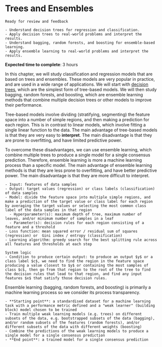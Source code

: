 # Trees and Ensembles

<!-- Capitalise initials. As compact as possible, prefer ONE line. -->
<!-- We use **UK** English spelling. -->
<!-- File names should be all lowercase, with words separated by hyphens (-), and no spaces.  Each chapter must include an "overview.md" and "quiz-sum-ref.md"-->

```{admonition} Status
Ready for review and feedback
```

```{admonition} Objectives
- Understand decision trees for regression and classification.
- Apply decision trees to real-world problems and interpret the results.
- Understand bagging, random forests, and boosting for ensemble-based learning.
- Apply ensemble learning to real-world problems and interpret the results.
```

**Expected time to complete**: 3 hours

In this chapter, we will study classification and regression models that are based on trees and ensembles. These models are very popular in practice, and are used in a wide range of applications. We will start with [decision trees](https://en.wikipedia.org/wiki/Decision_tree), which are the simplest form of tree-based models. We will then study bagging, random forests, and boosting, which are ensemble learning methods that combine multiple decision trees or other models to improve their performance.

Tree-based models involve dividing (stratifying, segmenting) the feature space into a number of simple regions, and then making a prediction for each region. This is in contrast to linear models, which involve fitting a single linear function to the data. The main advantage of tree-based models is that they are very easy to **interpret**. The main disadvantage is that they are prone to overfitting, and have limited predictive power.

To overcome these disadvantages, we can use ensemble learning, which combine multiple trees to produce a single model for a single consensus prediction. Therefore, ensemble learning is more a machine learning process than a specific model. The main advantage of ensemble learning methods is that they are less prone to overfitting, and have better predictive power. The main disadvantage is that they are more difficult to interpret.

```{admonition} Ingredients: regression or classification trees
- Input: features of data samples
- Output: target values (regression) or class labels (classification) of data samples
- Model: divide the feature space into multiple simple regions, and make a prediction of the target value or class label for each region by averaging the target values or selecting the most common class label of the data samples in that region
  - Hyperparameter(s): maximum depth of tree, maximum number of leaves, and/or minimum number of samples in a leaf
  - Parameter(s): decision rules for each region consisting of a feature and a threshold
- Loss function: mean squared error / residual sum of squares (regression) or  Gini index / entropy (classification)
- Learning algorithm: greedy search for the best splitting rule across all features and thresholds at each step
```

```{admonition} System transparency: regression or classification trees
System logic
- Condition to produce certain output: to produce an output $y$ or a class label $c$, we need to find the region in the feature space producing a value closest to $y$ or containing the most samples of class $c$, then go from that region to the root of the tree to find the decision rules that lead to that region, and find any input features $x$ that satisfy those decision rules.
```

Ensemble learning (bagging, random forests, and boosting) is primarily a machine learning process so we consider its process transparency.

```{admonition} Process transparency: bagging, random forests, and boosting
- **Starting point**: a standardised dataset for a machine learning task with a performance metric defined and a "weak learner" (building block) model chosen to be trained
- Train multiple weak learning models (e.g. trees) on different subsets of the data, e.g. bootstrapped subsets of the data (bagging), and/or random subsets of the features (random forests), and/or different subsets of the data with different weights (boosting)
- Combine the predictions of the weak learning models to produce a single model for a single consensus prediction
- **End point**: a trained model for a single consensus prediction
```
